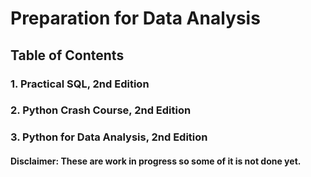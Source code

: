 # Preparation for Data Analysis

## Table of Contents
### 1. Practical SQL, 2nd Edition
### 2. Python Crash Course, 2nd Edition
### 3. Python for Data Analysis, 2nd Edition

#### Disclaimer: These are work in progress so some of it is not done yet.

